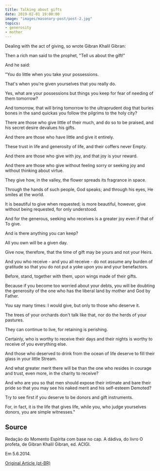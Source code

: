 ```yaml
---
title: Talking about gifts
date: 2019-02-01 19:00:00
image: "images/masonary-post/post-2.jpg"
topics: 
- generosity
- mother
---
```


Dealing with the act of giving, so wrote Gibran Khalil Gibran:

Then a rich man said to the prophet, "Tell us about the gift!"

And he said:

"You do little when you take your possessions.

That's when you're given yourselves that you really do.

Yes, what are your possessions but things you keep for fear of needing
of them tomorrow?

And tomorrow, that will bring tomorrow to the ultraprudent dog that buries bones in the sand
quickas you follow the pilgrims to the holy city?

There are those who give little of their much, and do so to be praised, and
his secret desire devalues his gifts.

And there are those who have little and give it entirely.

These trust in life and generosity of life, and their coffers never
Empty.

And there are those who give with joy, and that joy is your reward.

And there are those who give without feeling sorry or seeking joy and without thinking about virtue.

They give how, in the valley, the flower spreads its fragrance in space.

Through the hands of such people, God speaks; and through his eyes, He smiles at
the world.

It is beautiful to give when requested; is more beautiful, however, give without being requested, for
only understood.

And for the generous, seeking who receives is a greater joy even if that of
To give.

And is there anything you can keep?

All you own will be a given day.

Give now, therefore, that the time of gift may be yours and not your
Heirs.

And you who receive - and you all receive - do not assume any burden of
gratitude so that you do not put a yoke upon you and your benefactors.

Before, stand, together with them, upon wings made of their gifts.

Because if you become too worried about your debts, you will be
doubting the generosity of the one who has the liberal land by mother and God by
Father.

You say many times: I would give, but only to those who deserve it.

The trees of your orchards don't talk like that, nor do the herds of your pastures.

They can continue to live, for retaining is perishing.

Certainly, who is worthy to receive their days and their nights is worthy to receive
of you everything else.

And those who deserved to drink from the ocean of life deserve to fill their glass in your little
Stream.

And what greater merit there will be than the one who resides in courage and trust,
even more, in the charity to receive?

And who are you so that men should expose their intimate and bare their
pride so that you may see his naked merit and his self-esteem
Demoted?

Try to see first if you deserve to be donors and gift instruments.

For, in fact, it is the life that gives life, while you, who judge yourselves
donors, you are simple witnesses."


## Source
Redação do Momento Espírita com base no cap.
A dádiva, do livro O profeta, de Gibran Khalil Gibran,
ed. ACIGI.

Em 5.6.2014.


[Original Article (pt-BR)](http://momento.com.br/pt/ler_texto.php?id=4187)
